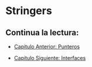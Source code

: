 # Stringers

## Continua la lectura:

- [Capitulo Anterior: Punteros](./../38_Punteros)

- [Capitulo Siguiente: Interfaces](./../40_Interfaces)
